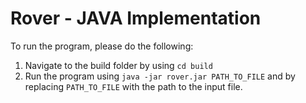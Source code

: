 # Rover - JAVA Implementation
To run the program, please do the following:
1. Navigate to the build folder by using `cd build`
2. Run the program using `java -jar rover.jar PATH_TO_FILE` and by replacing `PATH_TO_FILE` with the path to the input file.
